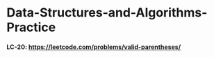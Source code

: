 # Data-Structures-and-Algorithms-Practice

#### LC-20: https://leetcode.com/problems/valid-parentheses/
